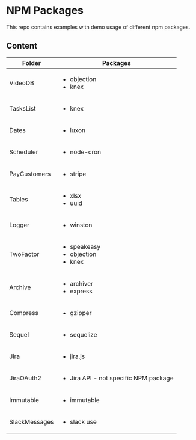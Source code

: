 # NPM Packages

This repo contains examples with demo usage of different npm packages.

## Content

| Folder        | Packages                                                   |
| ------------- | ---------------------------------------------------------- |
| VideoDB       | <ul><li>objection</li><li>knex</li></ul>                   |
| TasksList     | <ul><li>knex</li></ul>                                     |
| Dates         | <ul><li>luxon</li></ul>                                    |
| Scheduler     | <ul><li>node-cron</li></ul>                                |
| PayCustomers  | <ul><li>stripe</li></ul>                                   |
| Tables        | <ul><li>xlsx</li><li>uuid</li></ul>                        |
| Logger        | <ul><li>winston</li></ul>                                  |
| TwoFactor     | <ul><li>speakeasy</li><li>objection</li><li>knex</li></ul> |
| Archive       | <ul><li>archiver</li><li>express</li></ul>                 |
| Compress      | <ul><li>gzipper</li></ul>                                  |
| Sequel        | <ul><li>sequelize</li></ul>                                |
| Jira          | <ul><li>jira.js</li></ul>                                  |
| JiraOAuth2    | <ul><li>Jira API - not specific NPM package</li></ul>      |
| Immutable     | <ul><li>immutable</li></ul>                                |
| SlackMessages | <ul><li>slack use</li></ul>                                |
